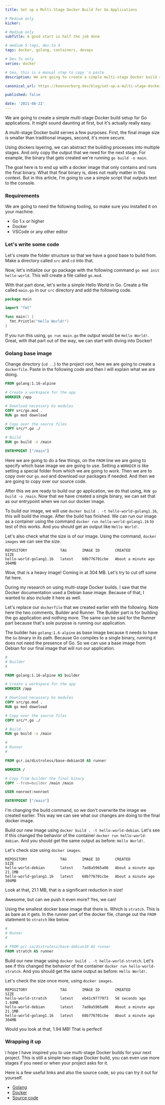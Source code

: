 ```yaml
---
title: Set up a Multi-Stage Docker Build for Go Applications

# Medium only
kicker:

# Medium only
subTitle: A good start is half the job done

# medium 5 tags, dev.to 4
tags: docker, golang, containers, devops

# Dev.To only
series: docker

# Seo, this is a manual step to copy 'n paste
description: We are going to create a simple multi-stage Docker build setup for Go applications. The goal here is to end up with a docker image that only contains and runs the final binary.

canonical_url: https://koenverburg.dev/blog/set-up-a-multi-stage-docker-build-for-go

published: false

date: '2021-08-22'
---
```


We are going to create a simple multi-stage Docker build setup for Go applications. It might sound daunting at first, but it's actually really easy.

A multi-stage Docker build serves a few purposes. First, the final image size is smaller than traditional images, second, it's more secure.

Using dockers layering, we can abstract the building processes into multiple stages. And only copy the output that we need for the next stage. For example, the binary that gets created we're running `go build -o main`.

The goal here is to end up with a docker image that only contains and runs the final binary. What that final binary is, does not really matter in this context. But in this article, I'm going to use a simple script that outputs text to the console.

### Requirements
We are going to need the following tooling, so make sure you installed it on your machine.

- Go 1.x or higher
- Docker
- VSCode or any other editor

### Let's write some code
Let's create the folder structure so that we have a good base to build from.
Make a directory called `src` and `cd` into that.

Now, let's initialize our go package with the following command `go mod init hello-world`. This will create a file called `go.mod`.

With that part done, let's write a simple Hello World in Go.
Create a file called `main.go` in our `src` directory and add the following code.

```go
package main

import "fmt"

func main() {
  fmt.Println("Hello World!")
}
```

If you run this using, `go run main.go` the output would be `Hello World!`.
Great, with that part out of the way, we can start with diving into Docker!

### Golang base image
Change directory (`cd ..`) to the project root, here we are going to create a `dockerfile`. Paste in the following code and then I will explain what we are doing.

```dockerfile
FROM golang:1.16-alpine

# Create a workspace for the app
WORKDIR /app

# Download necessary Go modules
COPY src/go.mod .
RUN go mod download

# Copy over the source files
COPY src/*.go ./

# Build
RUN go build -o /main

ENTRYPOINT ["/main"]
```
Here we are going to do a few things, on the `FROM` line we are going to specify which base image we are going to use.
Setting a `WORKDIR` is like setting a special folder from which we are going to work.
Then we are to copy over our `go.mod` and download our packages if needed. And then we are going to copy over our source code.

After this we are ready to build our go application, we do that using, `RUN go build -o /main`.
Now that we have created a single binary, we can set that as our entrypoint when we run our docker image.

To build our image, we will use `docker build . -t hello-world-golang1.16`, this will build the image.
After the build has finished. We can run our image as a container using the command `docker run hello-world-golang1.16` to test of this works.
And you should get an output like `Hello World!`.

Let's also check what the size is of our image. Using the command, `docker images` we can see the size.

```
REPOSITORY               TAG       IMAGE ID       CREATED              SIZE
hello-world-golang1.16   latest    68b776701cbe   About a minute ago   304MB
```

Wow, that is a heavy image! Coming in at 304 MB. Let's try to cut off some fat here.

During my research on using multi-stage Docker builds. I saw that the Docker documentation used a Debian base image. Because of that, I wanted to also include it here as well.

Let's replace our `dockerfile` that we created earlier with the following. Note here the two comments, Builder and Runner. The Builder part is for building the go application and nothing more. The same can be said for the Runner part because that's sole purpose is running our application.

The builder has  `golang:1.6-alpine` as base image because it needs to have the `Go` binary in its path. Because Go compiles to a single binary, running it does not need the presence of Go. So we can use a base image from Debian for our final image that will run our application.

```dockerfile
#
# Builder
#

FROM golang:1.16-alpine AS builder

# Create a workspace for the app
WORKDIR /app

# Download necessary Go modules
COPY src/go.mod .
RUN go mod download

# Copy over the source files
COPY src/*.go ./

# Build
RUN go build -o /main

#
# Runner
#

FROM gcr.io/distroless/base-debian10 AS runner

WORKDIR /

# Copy from builder the final binary
COPY --from=builder /main /main

USER nonroot:nonroot

ENTRYPOINT ["/main"]
```

I'm changing the build command, so we don't overwrite the image we created earlier. This way we can see what our changes are doing to the final docker image.

Build our new image using `docker build . -t hello-world-debian`. Let's see if this changed the behavior of the container `docker run hello-world-debian`. And you should get the same output as before: `Hello World!`.

Let's check size using `docker images`.

```
REPOSITORY               TAG       IMAGE ID       CREATED              SIZE
hello-world-debian       latest    7ad8a5965a06   About a minute ago   21.1MB
hello-world-golang1.16   latest    68b776701cbe   About a minute ago   304MB
```

Look at that, 21.1 MB, that is a significant reduction in size!

Awesome, but can we push it even more? Yes, we can!

Using the smallest docker base image that there is.
Which is `stratch`. This is as bare as it gets. In the runner part of the docker file, change out the `FROM `statement to `stratch` like below.

```dockerfile
#
# Runner
#

# FROM gcr.io/distroless/base-debian10 AS runner
FROM stratch AS runner
```

Build our new image using `docker build . -t hello-world-stratch`.
Let's see if this changed the behavior of the container `docker run hello-world-stratch`. And you should get the same output as before: `Hello World!`.

Let's check the size once more, using `docker images`.

```
REPOSITORY               TAG       IMAGE ID       CREATED              SIZE
hello-world-stratch      latest    eb41c9777973   58 seconds ago       1.94MB
hello-world-debian       latest    7ad8a5965a06   About a minute ago   21.1MB
hello-world-golang1.16   latest    68b776701cbe   About a minute ago   304MB
```

Would you look at that, 1.94 MB! That is perfect!

### Wrapping it up
I hope I have inspired you to use multi-stage Docker builds for your next project. This is still a simple two-stage Docker build, you can even use more stages if you need or when your project asks for it.

Here is a few useful links and also the source code, so you can try it out for yourself.

- [Golang][1]
- [Docker][2]
- [Source code][3]

[1]:https://golang.org
[2]:https://docs.docker.com/language/golang/build-images/#multi-stage-builds
[3]:https://github.com/koenverburg/article-source-code/tree/main/multi-stage-docker-build-go
